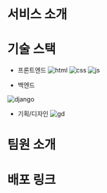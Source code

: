 # 서비스 소개
# 기술 스택
- 프론트엔드
![html](https://img.shields.io/badge/HTML-239120?style=for-the-badge&logo=html5&logoColor=white)
![css](https://img.shields.io/badge/CSS-239120?&style=for-the-badge&logo=css3&logoColor=white)
![js](https://img.shields.io/badge/JavaScript-F7DF1E?style=for-the-badge&logo=JavaScript&logoColor=white)

- 백엔드

![django](https://img.shields.io/badge/Django-092E20?style=for-the-badge&logo=django&logoColor=white)

- 기획/디자인
![gd](https://img.shields.io/badge/Figma-F24E1E?style=for-the-badge&logo=figma&logoColor=white)


# 팀원 소개
# 배포 링크
